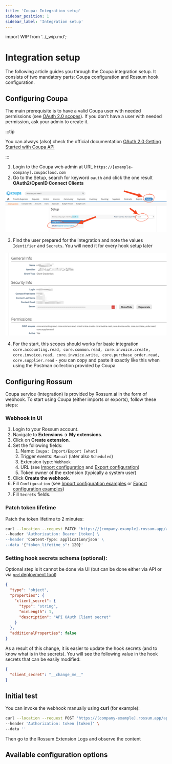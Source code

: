 ```yaml
---
title: 'Coupa: Integration setup'
sidebar_position: 1
sidebar_label: 'Integration setup'
---
```


import WIP from '../\_wip.md';

# Integration setup

The following article guides you through the Coupa integration setup. It consists of two mandatory parts: Coupa configuration and Rossum hook configuration.

## Configuring Coupa

The main prerequisite is to have a valid Coupa user with needed permissions (see [OAuth 2.0 scopes](./oauth-scopes.md)). If you don't have a user with needed permission, ask your admin to create it.

:::tip

You can always (also) check the official documentation [OAuth 2.0 Getting Started with Coupa API](https://compass.coupa.com/en-us/products/core-platform/integration-playbooks-and-resources/integration-knowledge-articles/oauth-2.0-getting-started-with-coupa-api)

:::

1. Login to the Coupa web admin at URL `https://[example-company].coupacloud.com`
2. Go to the Setup, search for keyword `oauth` and click the one result **OAuth2/OpenID Connect Clients**

![Coupa Setup User](img/coupa-setup-1.png)

3. Find the user prepared for the integration and note the values `Identifier` and `Secrets`. You will need it for every hook setup later

![alt text](img/coupa-setup-2.png)

4. For the start, this scopes should works for basic integration `core.accounting.read, core.common.read, core.invoice.create, core.invoice.read, core.invoice.write, core.purchase_order.read, core.supplier.read` - you can copy and paste it exactly like this when using the Postman collection provided by Coupa

## Configuring Rossum

Coupa service (integration) is provided by Rossum.ai in the form of webhook. To start using Coupa (either imports or exports), follow these steps:

### Webhook in UI

1. Login to your Rossum account.
1. Navigate to **Extensions → My extensions**.
1. Click on **Create extension**.
1. Set the following fields:
   1. Name: `Coupa: Import/Export [what]`
   1. Trigger events: `Manual` (later also `Scheduled`)
   1. Extension type: `Webhook`
   1. URL (see [Import configuration](./import-configuration.md) and [Export configuration](./export-configuration.md))
   1. Token owner of the extension (typically a system user)
1. Click **Create the webhook**.
1. Fill `Configuration` (see [Import configuration examples](./import-configuration.md#configuration-examples) or [Export configuration examples](./export-configuration.md#configuration-examples))
1. Fill `Secrets` fields.

### Patch token lifetime

Patch the token lifetime to 2 minutes:

```bash
curl --location --request PATCH 'https://[company-example].rossum.app/api/v1/hooks/[hook-id]' \
--header 'Authorization: Bearer [token] \
--header 'Content-Type: application/json' \
--data '{"token_lifetime_s": 120}'
```

### Setting hook secrets schema (optional):

Optional step is it cannot be done via UI (but can be done either via API or via [`prd` deployment tool](../sandboxes/index.md))

```json
{
  "type": "object",
  "properties": {
    "client_secret": {
      "type": "string",
      "minLength": 1,
      "description": "API OAuth Client secret"
    }
  },
  "additionalProperties": false
}
```

As a result of this change, it is easier to update the hook secrets (and to know what is in the secrets). You will see the following value in the hook secrets that can be easily modified:

```json
{
  "client_secret": "__change_me__"
}
```

## Initial test

You can invoke the webhook manually using **curl** (for example):

```bash
curl --location --request POST 'https://[company-example].rossum.app/api/v1/hooks/[hook-id]/invoke' \
--header 'Authorization: token [token]' \
--data ''
```

Then go to the Rossum Extension Logs and observe the content

## Available configuration options

<WIP />
